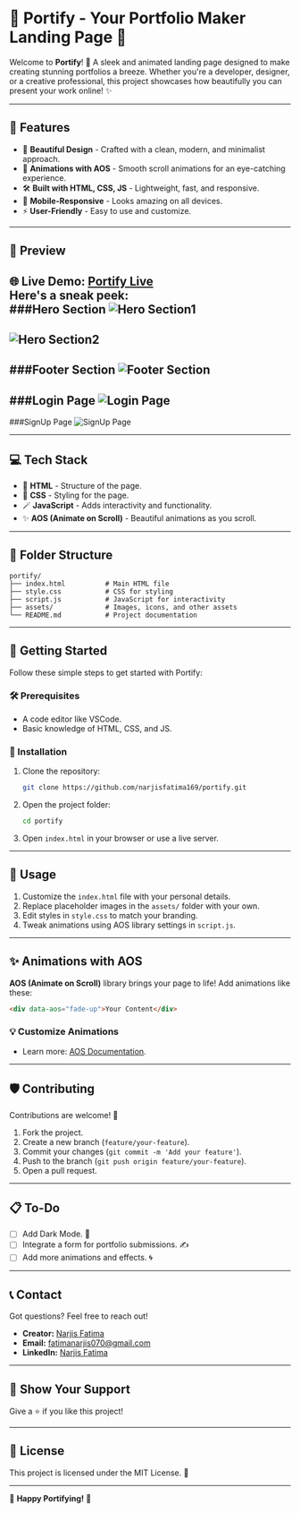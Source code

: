 # 🌟 **Portify** - Your Portfolio Maker Landing Page 🎨  

Welcome to **Portify**! 🚀 A sleek and animated landing page designed to make creating stunning portfolios a breeze. Whether you're a developer, designer, or a creative professional, this project showcases how beautifully you can present your work online! ✨  

---

## 🎯 **Features**  
- 🌈 **Beautiful Design** - Crafted with a clean, modern, and minimalist approach.  
- 💫 **Animations with AOS** - Smooth scroll animations for an eye-catching experience.  
- 🛠️ **Built with HTML, CSS, JS** - Lightweight, fast, and responsive.  
- 📱 **Mobile-Responsive** - Looks amazing on all devices.  
- ⚡ **User-Friendly** - Easy to use and customize.  

---

## 📸 **Preview**  
🌐 **Live Demo:** [Portify Live](portify.vercel.app)  
Here's a sneak peek:  
###Hero Section
![Hero Section1](./Assets/samples/home1.png)
---
![Hero Section2](./Assets/samples/home2.png)
---
###Footer Section
![Footer Section](./Assets/samples/footer.png)
---
###Login Page
![Login Page](./Assets/samples/login.png)
---
###SignUp Page
![SignUp Page](./Assets/samples/signup.png)

---

## 💻 **Tech Stack**  
- 🧱 **HTML** - Structure of the page.  
- 🎨 **CSS** - Styling for the page.  
- 🪄 **JavaScript** - Adds interactivity and functionality.  
- ✨ **AOS (Animate on Scroll)** - Beautiful animations as you scroll.  

---

## 📂 **Folder Structure**  

```plaintext
portify/
├── index.html          # Main HTML file
├── style.css           # CSS for styling
├── script.js           # JavaScript for interactivity
├── assets/             # Images, icons, and other assets
└── README.md           # Project documentation
```  

---

## 🚀 **Getting Started**  

Follow these simple steps to get started with Portify:  

### 🛠️ Prerequisites  
- A code editor like VSCode.  
- Basic knowledge of HTML, CSS, and JS.  

### 📝 Installation  
1. Clone the repository:  
   ```bash  
   git clone https://github.com/narjisfatima169/portify.git  
   ```  
2. Open the project folder:  
   ```bash  
   cd portify  
   ```  
3. Open `index.html` in your browser or use a live server.  

---

## 🌟 **Usage**  

1. Customize the `index.html` file with your personal details.  
2. Replace placeholder images in the `assets/` folder with your own.  
3. Edit styles in `style.css` to match your branding.  
4. Tweak animations using AOS library settings in `script.js`.  

---

## ✨ **Animations with AOS**  

**AOS (Animate on Scroll)** library brings your page to life! Add animations like these:  
```html  
<div data-aos="fade-up">Your Content</div>  
```  
### 💡 Customize Animations  
- Learn more: [AOS Documentation](https://michalsnik.github.io/aos/).  

---

## 🛡️ **Contributing**  
Contributions are welcome! 💖  
1. Fork the project.  
2. Create a new branch (`feature/your-feature`).  
3. Commit your changes (`git commit -m 'Add your feature'`).  
4. Push to the branch (`git push origin feature/your-feature`).  
5. Open a pull request.  

---

## 📋 **To-Do**  

- [ ] Add Dark Mode. 🌙  
- [ ] Integrate a form for portfolio submissions. ✍️  
- [ ] Add more animations and effects. 🌀  

---

## 📞 **Contact**  

Got questions? Feel free to reach out!  
- **Creator:** [Narjis Fatima](https://github.com/narjisfatima169)  
- **Email:** fatimanarjis070@gmail.com
- **LinkedIn:** [Narjis Fatima](https://www.linkedin.com/in/narjisfatimaa/)  

---

## 🌟 **Show Your Support**  
Give a ⭐️ if you like this project!  

---

## 📜 **License**  
This project is licensed under the MIT License. 📝  

---

🎉 **Happy Portifying!** 🚀  